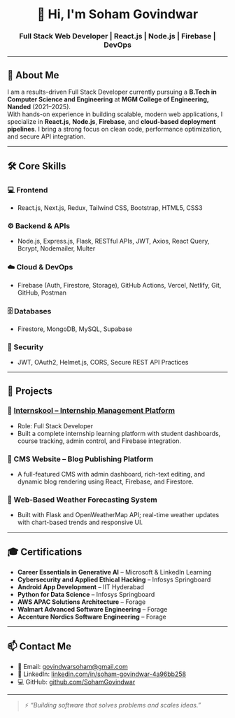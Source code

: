 <h1 align="center">👋 Hi, I'm Soham Govindwar</h1>
<h3 align="center">Full Stack Web Developer | React.js | Node.js | Firebase | DevOps</h3>

---

## 🚀 About Me

I am a results-driven Full Stack Developer currently pursuing a **B.Tech in Computer Science and Engineering** at **MGM College of Engineering, Nanded** (2021–2025).  
With hands-on experience in building scalable, modern web applications, I specialize in **React.js**, **Node.js**, **Firebase**, and **cloud-based deployment pipelines**. I bring a strong focus on clean code, performance optimization, and secure API integration.

---

## 🛠️ Core Skills

### 💻 Frontend
- React.js, Next.js, Redux, Tailwind CSS, Bootstrap, HTML5, CSS3

### ⚙️ Backend & APIs
- Node.js, Express.js, Flask, RESTful APIs, JWT, Axios, React Query, Bcrypt, Nodemailer, Multer

### ☁️ Cloud & DevOps
- Firebase (Auth, Firestore, Storage), GitHub Actions, Vercel, Netlify, Git, GitHub, Postman

### 🗄️ Databases
- Firestore, MongoDB, MySQL, Supabase

### 🔐 Security
- JWT, OAuth2, Helmet.js, CORS, Secure REST API Practices

---

## 🧠 Projects

### 📌 [Internskool – Internship Management Platform](https://www.internskool.com/)
- Role: Full Stack Developer  
- Built a complete internship learning platform with student dashboards, course tracking, admin control, and Firebase integration.

### 📌 CMS Website – Blog Publishing Platform
- A full-featured CMS with admin dashboard, rich-text editing, and dynamic blog rendering using React, Firebase, and Firestore.

### 📌 Web-Based Weather Forecasting System
- Built with Flask and OpenWeatherMap API; real-time weather updates with chart-based trends and responsive UI.

---

## 🎓 Certifications

- **Career Essentials in Generative AI** – Microsoft & LinkedIn Learning  
- **Cybersecurity and Applied Ethical Hacking** – Infosys Springboard  
- **Android App Development** – IIT Hyderabad  
- **Python for Data Science** – Infosys Springboard  
- **AWS APAC Solutions Architecture** – Forage  
- **Walmart Advanced Software Engineering** – Forage  
- **Accenture Nordics Software Engineering** – Forage  

---

## 📫 Contact Me

- 📧 Email: [govindwarsoham@gmail.com](mailto:govindwarsoham@gmail.com)  
- 🔗 LinkedIn: [linkedin.com/in/soham-govindwar-4a96bb258](https://linkedin.com/in/soham-govindwar-4a96bb258)  
- 💻 GitHub: [github.com/SohamGovindwar](https://github.com/SohamGovindwar)

---

> ⚡ *“Building software that solves problems and scales ideas.”*
